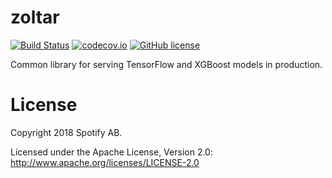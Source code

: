 zoltar
======

[![Build Status](https://travis-ci.org/spotify/zoltar.svg?branch=master)](https://travis-ci.org/spotify/zoltar)
[![codecov.io](https://codecov.io/github/spotify/zoltar/coverage.svg?branch=master)](https://codecov.io/github/spotify/zoltar?branch=master)
[![GitHub license](https://img.shields.io/github/license/spotify/zoltar.svg)](./LICENSE)

Common library for serving TensorFlow and XGBoost models in production.

# License

Copyright 2018 Spotify AB.

Licensed under the Apache License, Version 2.0: http://www.apache.org/licenses/LICENSE-2.0
